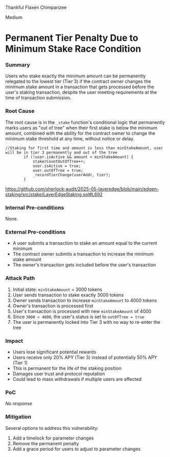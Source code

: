 Thankful Flaxen Chimpanzee

Medium

# Permanent Tier Penalty Due to Minimum Stake Race Condition

### Summary

Users who stake exactly the minimum amount can be permanently relegated to the lowest tier (Tier 3) if the contract owner changes the minimum stake amount in a transaction that gets processed before the user's staking transaction, despite the user meeting requirements at the time of transaction submission.

### Root Cause

The root cause is in the `_stake` function's conditional logic that permanently marks users as "out of tree" when their first stake is below the minimum amount, combined with the ability for the contract owner to change the minimum stake threshold at any time, without notice or delay.

```solidity
//Staking for first time and amount is less than minStakeAmount, user will be in tier 3 permanently and out of the tree
        if (!user.isActive && amount < minStakeAmount) {
            stakerCountOutOfTree++;
            user.isActive = true;
            user.outOfTree = true;
            _recordTierChange(userAddr, tier);
        }
```

https://github.com/sherlock-audit/2025-05-layeredge/blob/main/edgen-staking/src/stake/LayerEdgeStaking.sol#L692

### Internal Pre-conditions

None.

### External Pre-conditions

- A user submits a transaction to stake an amount equal to the current minimum
- The contract owner submits a transaction to increase the minimum stake amount
- The owner's transaction gets included before the user's transaction

### Attack Path

1. Initial state: `minStakeAmount` = 3000 tokens
2. User sends transaction to stake exactly 3000 tokens
3. Owner sends transaction to increase `minStakeAmount` to 4000 tokens
4. Owner's transaction is processed first
5. User's transaction is processed with new `minStakeAmount` of 4000
6. Since `3000 < 4000`, the user's status is set to `outOfTree = true`
7. The user is permanently locked into Tier 3 with no way to re-enter the tree

### Impact

- Users lose significant potential rewards
- Users receive only 20% APY (Tier 3) instead of potentially 50% APY (Tier 1)
- This is permanent for the life of the staking position
- Damages user trust and protocol reputation
- Could lead to mass withdrawals if multiple users are affected

### PoC

_No response_

### Mitigation

Several options to address this vulnerability:
1. Add a timelock for parameter changes
2. Remove the permanent penalty
3. Add a grace period for users to adjust to parameter changes


